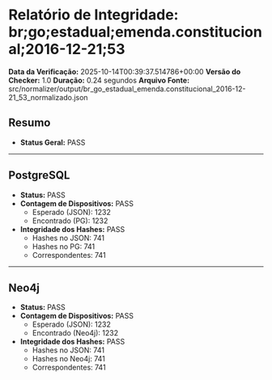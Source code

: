 # Relatório de Integridade: br;go;estadual;emenda.constitucional;2016-12-21;53

**Data da Verificação:** 2025-10-14T00:39:37.514786+00:00
**Versão do Checker:** 1.0
**Duração:** 0.24 segundos
**Arquivo Fonte:** src/normalizer/output/br_go_estadual_emenda.constitucional_2016-12-21_53_normalizado.json

## Resumo
* **Status Geral:** PASS

---

## PostgreSQL
* **Status:** PASS
* **Contagem de Dispositivos:** PASS
  * Esperado (JSON): 1232
  * Encontrado (PG): 1232
* **Integridade dos Hashes:** PASS
  * Hashes no JSON: 741
  * Hashes no PG: 741
  * Correspondentes: 741

---

## Neo4j
* **Status:** PASS
* **Contagem de Dispositivos:** PASS
  * Esperado (JSON): 1232
  * Encontrado (Neo4j): 1232
* **Integridade dos Hashes:** PASS
  * Hashes no JSON: 741
  * Hashes no Neo4j: 741
  * Correspondentes: 741
